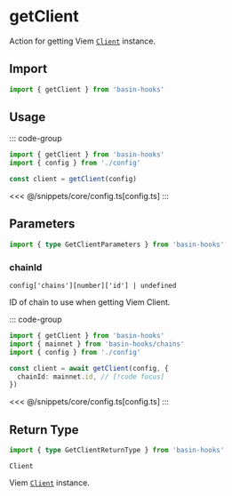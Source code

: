 # getClient

Action for getting Viem [`Client`](https://viem.sh/docs/clients/custom.html) instance.

## Import

```ts
import { getClient } from 'basin-hooks'
```

## Usage

::: code-group
```ts [index.ts]
import { getClient } from 'basin-hooks'
import { config } from './config'

const client = getClient(config)
```
<<< @/snippets/core/config.ts[config.ts]
:::

## Parameters

```ts
import { type GetClientParameters } from 'basin-hooks'
```

### chainId

`config['chains'][number]['id'] | undefined`

ID of chain to use when getting Viem Client.

::: code-group
```ts [index.ts]
import { getClient } from 'basin-hooks'
import { mainnet } from 'basin-hooks/chains'
import { config } from './config'

const client = await getClient(config, {
  chainId: mainnet.id, // [!code focus]
})
```
<<< @/snippets/core/config.ts[config.ts]
:::

## Return Type

```ts
import { type GetClientReturnType } from 'basin-hooks'
```

`Client`

Viem [`Client`](https://viem.sh/docs/clients/custom.html) instance.
